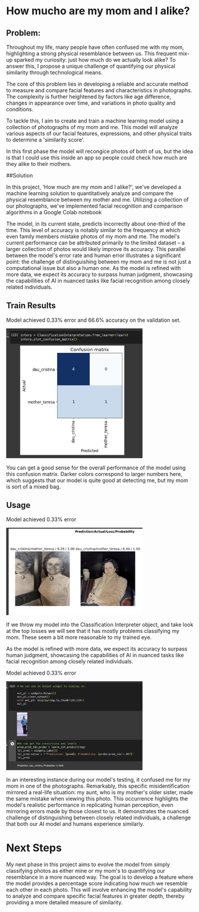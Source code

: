 # How mucho are my mom and I alike?

## Problem:
Throughout my life, many people have often confused me with my mom, highlighting a strong physical resemblance between us. This frequent mix-up sparked my curiosity: just how much do we actually look alike? To answer this, I propose a unique challenge of quantifying our physical similarity through technological means.

The core of this problem lies in developing a reliable and accurate method to measure and compare facial features and characteristics in photographs. The complexity is further heightened by factors like age difference, changes in appearance over time, and variations in photo quality and conditions.

To tackle this, I aim to create and train a machine learning model using a collection of photographs of my mom and me. This model will analyze various aspects of our facial features, expressions, and other physical traits to determine a 'similarity score'.

In this first phase the model will recongice photos of both of us, but the idea is that I could use this inside an app so people could check how much are they alike to their mothers. 

##Solution 

In this project, 'How much are my mom and I alike?', we've developed a machine learning solution to quantitatively analyze and compare the physical resemblance between my mother and me. Utilizing a collection of our photographs, we've implemented facial recognition and comparison algorithms in a Google Colab notebook

The model, in its current state, predicts incorrectly about one-third of the time. This level of accuracy is notably similar to the frequency at which even family members mistake photos of my mom and me. The model's current performance can be attributed primarily to the limited dataset – a larger collection of photos would likely improve its accuracy. This parallel between the model's error rate and human error illustrates a significant point: the challenge of distinguishing between my mom and me is not just a computational issue but also a human one. As the model is refined with more data, we expect its accuracy to surpass human judgment, showcasing the capabilities of AI in nuanced tasks like facial recognition among closely related individuals.

## Train Results
Model achieved 0.33% error and 66.6% accuracy on the validation set.

<img width="367" alt="Screenshot 2024-01-21" src="https://github.com/Yosolita1978/screenshoots/blob/main/2024/AI/Screen%20Shot%202024-01-27%20at%201.59.23%20PM.png?raw=true">

You can get a good sense for the overall performance of the model using this confusion matrix. Darker colors correspond to larger numbers here, which suggests that our model is quite good at detecting me, but my mom is sort of a mixed bag.


## Usage
Model achieved 0.33% error

<img width="367" alt="Screenshot 2024-01-21" src="https://github.com/Yosolita1978/screenshoots/blob/main/2024/AI/Screen%20Shot%202024-01-27%20at%203.35.55%20PM.png?raw=true">

If we throw my model into the Classification Interpreter object, and take look at the top losses we will see that it has mostly problems classifying my mom. These seem a bit more reasonable to my trained eye.

As the model is refined with more data, we expect its accuracy to surpass human judgment, showcasing the capabilities of AI in nuanced tasks like facial recognition among closely related individuals.

Model achieved 0.33% error

<img width="367" alt="Screenshot 2024-01-21" src="https://github.com/Yosolita1978/screenshoots/blob/main/2024/AI/Screen%20Shot%202024-01-27%20at%204.38.33%20PM.png?raw=true">

In an interesting instance during our model's testing, it confused me for my mom in one of the photographs. Remarkably, this specific misidentification mirrored a real-life situation: my aunt, who is my mother's older sister, made the same mistake when viewing this photo. This occurrence highlights the model's realistic performance in replicating human perception, even mirroring errors made by those closest to us. It demonstrates the nuanced challenge of distinguishing between closely related individuals, a challenge that both our AI model and humans experience similarly.

# Next Steps
My next phase in this project aims to evolve the model from simply classifying photos as either mine or my mom's to quantifying our resemblance in a more nuanced way. The goal is to develop a feature where the model provides a percentage score indicating how much we resemble each other in each photo. This will involve enhancing the model's capability to analyze and compare specific facial features in greater depth, thereby providing a more detailed measure of similarity. 